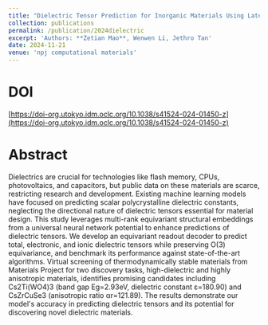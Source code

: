 ```yaml
---
title: "Dielectric Tensor Prediction for Inorganic Materials Using Latent Information from Preferred Potential"
collection: publications
permalink: /publication/2024dielectric
excerpt: 'Authors: **Zetian Mao**, Wenwen Li, Jethro Tan'
date: 2024-11-21
venue: 'npj computational materials'
---
```


# DOI

[https://doi-org.utokyo.idm.oclc.org/10.1038/s41524-024-01450-z](https://doi-org.utokyo.idm.oclc.org/10.1038/s41524-024-01450-z)

# Abstract

Dielectrics are crucial for technologies like flash memory, CPUs, photovoltaics, and capacitors, but public data on these materials are scarce, restricting research and development. Existing machine learning models have focused on predicting scalar polycrystalline dielectric constants, neglecting the directional nature of dielectric tensors essential for material design. This study leverages multi-rank equivariant structural embeddings from a universal neural network potential to enhance predictions of dielectric tensors. We develop an equivariant readout decoder to predict total, electronic, and ionic dielectric tensors while preserving O(3) equivariance, and benchmark its performance against state-of-the-art algorithms. Virtual screening of thermodynamically stable materials from Materials Project for two discovery tasks, high-dielectric and highly anisotropic materials, identifies promising candidates including Cs2Ti(WO4)3 (band gap Eg=2.93eV, dielectric constant ε=180.90) and CsZrCuSe3 (anisotropic ratio αr=121.89). The results demonstrate our model's accuracy in predicting dielectric tensors and its potential for discovering novel dielectric materials.